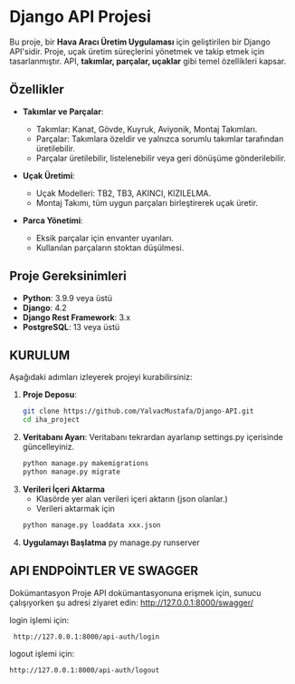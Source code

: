 # Django API Projesi

Bu proje, bir **Hava Aracı Üretim Uygulaması** için geliştirilen bir Django API'sidir. Proje, uçak üretim süreçlerini yönetmek ve takip etmek için tasarlanmıştır. API, **takımlar, parçalar, uçaklar** gibi temel özellikleri kapsar.

## Özellikler

- **Takımlar ve Parçalar**:
  - Takımlar: Kanat, Gövde, Kuyruk, Aviyonik, Montaj Takımları.
  - Parçalar: Takımlara özeldir ve yalnızca sorumlu takımlar tarafından üretilebilir.
  - Parçalar üretilebilir, listelenebilir veya geri dönüşüme gönderilebilir.

- **Uçak Üretimi**:
  - Uçak Modelleri: TB2, TB3, AKINCI, KIZILELMA.
  - Montaj Takımı, tüm uygun parçaları birleştirerek uçak üretir.

- **Parca Yönetimi**:
  - Eksik parçalar için envanter uyarıları.
  - Kullanılan parçaların stoktan düşülmesi.

## Proje Gereksinimleri

- **Python**: 3.9.9 veya üstü
- **Django**: 4.2
- **Django Rest Framework**: 3.x
- **PostgreSQL**: 13 veya üstü

## KURULUM

Aşağıdaki adımları izleyerek projeyi kurabilirsiniz:

1. **Proje Deposu**:
   ```bash
   git clone https://github.com/YalvacMustafa/Django-API.git
   cd iha_project
   
2. **Veritabanı Ayarı**:
    Veritabanı tekrardan ayarlanıp settings.py içerisinde güncelleyiniz.
    ```bash
    python manage.py makemigrations
    python manage.py migrate

3. **Verileri İçeri Aktarma**
    - Klasörde yer alan verileri içeri aktarın (json olanlar.)
    - Verileri aktarmak için 
    ```bash
    python manage.py loaddata xxx.json

4. **Uygulamayı Başlatma**
    py manage.py runserver 

## API ENDPOİNTLER VE SWAGGER 

Dokümantasyon
Proje API dokümantasyonuna erişmek için, sunucu çalışıyorken şu adresi ziyaret edin: http://127.0.0.1:8000/swagger/

login işlemi için:
```bash
 http://127.0.0.1:8000/api-auth/login
```
logout işlemi için:

```bash
http://127.0.0.1:8000/api-auth/logout
```
